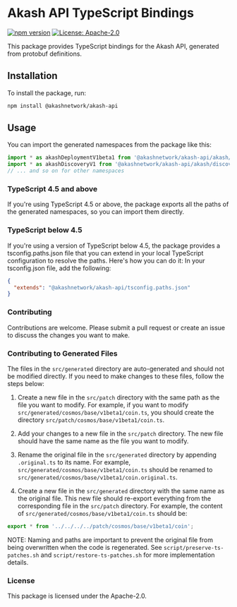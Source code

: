 # Akash API TypeScript Bindings

[![npm version](https://badge.fury.io/js/%40akashnetwork%2Fakash-api.svg)](https://badge.fury.io/js/%40akashnetwork%2Fakash-api)
[![License: Apache-2.0](https://img.shields.io/badge/License-apache2.0-yellow.svg)](https://opensource.org/license/apache-2-0)

This package provides TypeScript bindings for the Akash API, generated from protobuf definitions.

## Installation

To install the package, run:

```bash
npm install @akashnetwork/akash-api
```

## Usage

You can import the generated namespaces from the package like this:
```typescript
import * as akashDeploymentV1beta1 from '@akashnetwork/akash-api/akash/deployment/v1beta1';
import * as akashDiscoveryV1 from '@akashnetwork/akash-api/akash/discovery/v1';
// ... and so on for other namespaces
```

### TypeScript 4.5 and above
If you're using TypeScript 4.5 or above, the package exports all the paths of the generated namespaces, so you can import them directly.  

### TypeScript below 4.5
If you're using a version of TypeScript below 4.5, the package provides a tsconfig.paths.json file that you can extend in your local TypeScript configuration to resolve the paths. Here's how you can do it:  In your tsconfig.json file, add the following:
```json
{
  "extends": "@akashnetwork/akash-api/tsconfig.paths.json"
}
```

### Contributing
Contributions are welcome. Please submit a pull request or create an issue to discuss the changes you want to make.

### Contributing to Generated Files

The files in the `src/generated` directory are auto-generated and should not be modified directly. If you need to make changes to these files, follow the steps below:

1. Create a new file in the `src/patch` directory with the same path as the file you want to modify. For example, if you want to modify `src/generated/cosmos/base/v1beta1/coin.ts`, you should create the directory `src/patch/cosmos/base/v1beta1/coin.ts`.

2. Add your changes to a new file in the `src/patch` directory. The new file should have the same name as the file you want to modify.

3. Rename the original file in the `src/generated` directory by appending `.original.ts` to its name. For example, `src/generated/cosmos/base/v1beta1/coin.ts` should be renamed to `src/generated/cosmos/base/v1beta1/coin.original.ts`.

4. Create a new file in the `src/generated` directory with the same name as the original file. This new file should re-export everything from the corresponding file in the `src/patch` directory. For example, the content of `src/generated/cosmos/base/v1beta1/coin.ts` should be:

```typescript
export * from '../../../../patch/cosmos/base/v1beta1/coin';
```

NOTE: Naming and paths are important to prevent the original file from being overwritten when the code is regenerated. See `script/preserve-ts-patches.sh` and `script/restore-ts-patches.sh` for more implementation details.

### License
This package is licensed under the Apache-2.0.